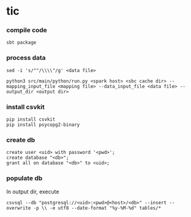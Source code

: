 # tic

### compile code
```
sbt package
```

### process data

```
sed -i 's/""/\\\\"/g' <data file>
```

```
python3 src/main/python/run.py <spark host> <sbc cache dir> --mapping_input_file <mapping file> --data_input_file <data file> --output_dir <output dir>
```

### install csvkit

```
pip install csvkit
pip install psycopg2-binary
```

### create db

```
create user <uid> with password '<pwd>';
create database "<db>";
grant all on database "<db>" to <uid>;
```

### populate db
In output dir, execute

```
csvsql --db "postgresql://<uid>:<pwd>@<host>/<db>" --insert --overwrite -p \\ -e utf8 --date-format "%y-%M-%d" tables/*
```
